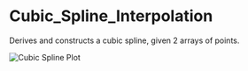 # Cubic_Spline_Interpolation
Derives and constructs a cubic spline, given 2 arrays of points.

![Cubic Spline Plot](images/Cubic_Spline.png)
